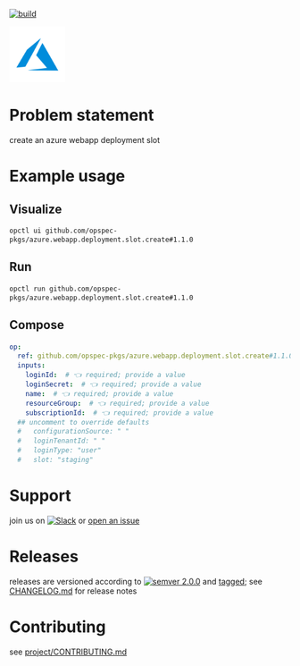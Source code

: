 [![build](https://github.com/opspec-pkgs/azure.webapp.deployment.slot.create/actions/workflows/build.yml/badge.svg)](https://github.com/opspec-pkgs/azure.webapp.deployment.slot.create/actions/workflows/build.yml)


<img src="icon.svg" alt="icon" height="100px">

# Problem statement

create an azure webapp deployment slot

# Example usage

## Visualize

```shell
opctl ui github.com/opspec-pkgs/azure.webapp.deployment.slot.create#1.1.0
```

## Run

```
opctl run github.com/opspec-pkgs/azure.webapp.deployment.slot.create#1.1.0
```

## Compose

```yaml
op:
  ref: github.com/opspec-pkgs/azure.webapp.deployment.slot.create#1.1.0
  inputs:
    loginId:  # 👈 required; provide a value
    loginSecret:  # 👈 required; provide a value
    name:  # 👈 required; provide a value
    resourceGroup:  # 👈 required; provide a value
    subscriptionId:  # 👈 required; provide a value
  ## uncomment to override defaults
  #   configurationSource: " "
  #   loginTenantId: " "
  #   loginType: "user"
  #   slot: "staging"
```

# Support

join us on
[![Slack](https://img.shields.io/badge/slack-opctl-E01563.svg)](https://join.slack.com/t/opctl/shared_invite/zt-51zodvjn-Ul_UXfkhqYLWZPQTvNPp5w)
or
[open an issue](https://github.com/opspec-pkgs/azure.webapp.deployment.slot.create/issues)

# Releases

releases are versioned according to
[![semver 2.0.0](https://img.shields.io/badge/semver-2.0.0-brightgreen.svg)](http://semver.org/spec/v2.0.0.html)
and [tagged](https://git-scm.com/book/en/v2/Git-Basics-Tagging); see
[CHANGELOG.md](CHANGELOG.md) for release notes

# Contributing

see
[project/CONTRIBUTING.md](https://github.com/opspec-pkgs/project/blob/main/CONTRIBUTING.md)

